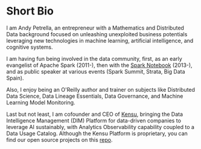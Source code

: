 # Short Bio

I am Andy Petrella, an entrepreneur with a Mathematics and Distributed Data background focused on unleashing unexploited business potentials leveraging new technologies in machine learning, artificial intelligence, and cognitive systems. 

I am having fun being involved in the data community, first, as an early evangelist of Apache Spark (2011-), then with the [Spark Notebook](https://github.com/spark-notebook/spark-notebook) (2013-), and as public speaker at various events (Spark Summit, Strata, Big Data Spain). 

Also, I enjoy being an O'Reilly author and trainer on subjects like Distributed Data Science, Data Lineage Essentials, Data Governance, and Machine Learning Model Monitoring.

Last but not least, I am cofounder and CEO of [Kensu](https://kensu.io), bringing the Data Intelligence Management (DIM) Platform for data-driven companies to leverage AI sustainably, with Analytics Observability capability coupled to a Data Usage Catalog. Although the Kensu Platform is proprietary, you can find our open source projects on this [repo](https://github.com/kensuio-oss/).


<!--
**andypetrella/andypetrella** is a ✨ _special_ ✨ repository because its `README.md` (this file) appears on your GitHub profile.

Here are some ideas to get you started:

- 🔭 I’m currently working on ...
- 🌱 I’m currently learning ...
- 👯 I’m looking to collaborate on ...
- 🤔 I’m looking for help with ...
- 💬 Ask me about ...
- 📫 How to reach me: ...
- 😄 Pronouns: ...
- ⚡ Fun fact: ...
-->
